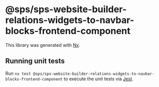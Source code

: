# @sps/sps-website-builder-relations-widgets-to-navbar-blocks-frontend-component

This library was generated with [Nx](https://nx.dev).

## Running unit tests

Run `nx test @sps/sps-website-builder-relations-widgets-to-navbar-blocks-frontend-component` to execute the unit tests via [Jest](https://jestjs.io).
